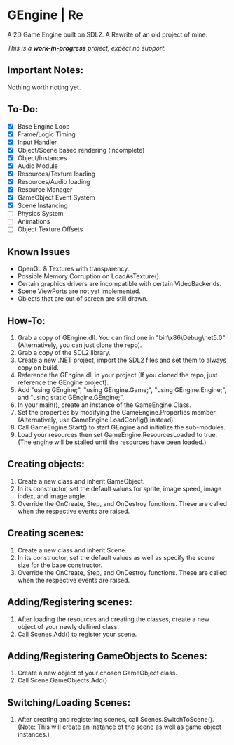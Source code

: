 ﻿# GEngine | Re
A 2D Game Engine built on SDL2.
A Rewrite of an old project of mine.

*This is a __work-in-progress__ project, expect no support.*

## Important Notes:
Nothing worth noting yet.

## To-Do:
- [x] Base Engine Loop
- [x] Frame/Logic Timing
- [x] Input Handler
- [x] Object/Scene based rendering (incomplete)
- [x] Object/Instances
- [x] Audio Module
- [x] Resources/Texture loading
- [x] Resources/Audio loading
- [x] Resource Manager
- [x] GameObject Event System
- [x] Scene Instancing
- [ ] Physics System
- [ ] Animations
- [ ] Object Texture Offsets

## Known Issues
- OpenGL & Textures with transparency.
- Possible Memory Corruption on LoadAsTexture().
- Certain graphics drivers are incompatible with certain VideoBackends.
- Scene ViewPorts are not yet implemented.
- Objects that are out of screen are still drawn.

## How-To:
1. Grab a copy of GEngine.dll. You can find one in "bin\x86\Debug\net5.0\" (Alternatively, you can just clone the repo).
1. Grab a copy of the SDL2 library.
1. Create a new .NET project, import the SDL2 files and set them to always copy on build.
1. Reference the GEngine.dll in your project (If you cloned the repo, just reference the GEngine project).
1. Add "using GEngine;", "using GEngine.Game;", "using GEngine.Engine;", and "using static GEngine.GEngine;".
1. In your main(), create an instance of the GameEngine Class.
1. Set the properties by modifying the GameEngine.Properties member. (Alternatively, use GameEngine.LoadConfig() instead)
1. Call GameEngine.Start() to start GEngine and initialize the sub-modules.
1. Load your resources then set GameEngine.ResourcesLoaded to true. (The engine will be stalled until the resources have been loaded.)

## Creating objects:
1. Create a new class and inherit GameObject.
1. In its constructor, set the default values for sprite, image speed, image index, and image angle.
1. Override the OnCreate, Step, and OnDestroy functions. These are called when the respective events are raised.

## Creating scenes:
1. Create a new class and inherit Scene.
1. In its constructor, set the default values as well as specify the scene size for the base constructor.
1. Override the OnCreate, Step, and OnDestroy functions. These are called when the respective events are raised.

## Adding/Registering scenes:
1. After loading the resources and creating the classes, create a new object of your newly defined class.
1. Call Scenes.Add() to register your scene.

## Adding/Registering GameObjects to Scenes:
1. Create a new object of your chosen GameObject class.
1. Call Scene.GameObjects.Add()

## Switching/Loading Scenes:
1. After creating and registering scenes, call Scenes.SwitchToScene(). (Note: This will create an instance of the scene as well as game object instances.)